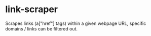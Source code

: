 # link-scraper
Scrapes links (a["href"] tags) within a given webpage URL, specific domains / links can be filtered out.
